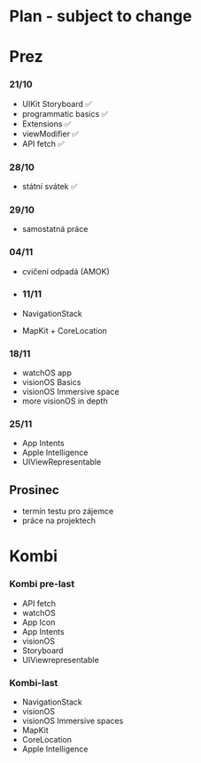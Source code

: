 # Plan - subject to change

# Prez 

### 21/10
* UIKit Storyboard ✅
* programmatic basics ✅
* Extensions ✅
* viewModifier ✅
* API fetch ✅

### 28/10
* státní svátek ✅

### 29/10
* samostatná práce
  
### 04/11
* cvičení odpadá (AMOK)

* ### 11/11
* NavigationStack
* MapKit + CoreLocation

### 18/11
* watchOS app
* visionOS Basics
* visionOS Immersive space
* more visionOS in depth

### 25/11
* App Intents
* Apple Intelligence
* UIViewRepresentable

## Prosinec
* termín testu pro zájemce
* práce na projektech

# Kombi
### Kombi pre-last
* API fetch
* watchOS
* App Icon
* App Intents
* visionOS
* Storyboard
* UIViewrepresentable

### Kombi-last
* NavigationStack
* visionOS
* visionOS Immersive spaces
* MapKit
* CoreLocation
* Apple Intelligence

  
